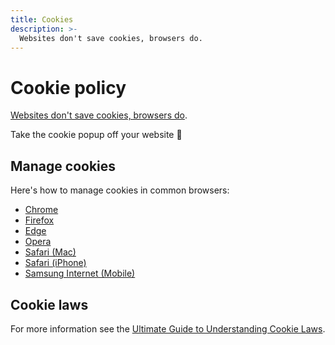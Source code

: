 ```yaml
---
title: Cookies
description: >-
  Websites don't save cookies, browsers do.
---
```


# Cookie policy

[Websites don't save cookies, browsers do](https://en.wikipedia.org/wiki/HTTP_cookie).

Take the cookie popup off your&nbsp;website&nbsp;🤦

## Manage cookies

Here's how to manage cookies in common browsers:

- [Chrome](https://support.google.com/chrome/answer/95647)
- [Firefox](https://support.mozilla.org/en-US/products/firefox/protect-your-privacy/cookies)
- [Edge](https://support.microsoft.com/en-gb/windows/microsoft-edge-browsing-data-and-privacy-bb8174ba-9d73-dcf2-9b4a-c582b4e640dd)
- [Opera](https://help.opera.com/en/latest/web-preferences/#cookies)
- [Safari (Mac)](https://support.apple.com/en-gb/guide/safari/sfri11471/mac)
- [Safari (iPhone)](https://support.apple.com/en-gb/HT201265)
- [Samsung Internet (Mobile)](https://www.samsung.com/uk/support/mobile-devices/what-are-cookies-and-how-do-i-enable-or-disable-them-on-my-samsung-galaxy-device/)

## Cookie laws

For more information see the [Ultimate Guide to Understanding Cookie Laws](https://www.osano.com/articles/cookie-laws).
